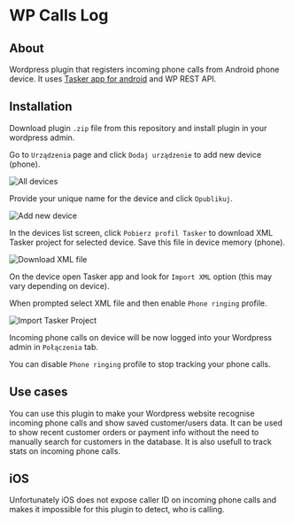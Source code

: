 # WP Calls Log

## About

Wordpress plugin that registers incoming phone calls from Android phone device. It uses [Tasker app for android](https://play.google.com/store/apps/details?id=net.dinglisch.android.taskerm&hl=pl&gl=US) and WP REST API.

## Installation

Download plugin `.zip` file from this repository and install plugin in your wordpress admin.  

Go to `Urządzenia` page and click `Dodaj urządzenie` to add new device (phone).

![All devices](http://wp.pkdev.pl/wp-content/uploads/2021/05/all_devices_sm.jpg)

Provide your unique name for the device and click `Opublikuj`.

![Add new device](http://wp.pkdev.pl/wp-content/uploads/2021/05/add_device_sm.jpg)

In the devices list screen, click `Pobierz profil Tasker` to download XML Tasker project for selected device. Save this file in device memory (phone).

![Download XML file](http://wp.pkdev.pl/wp-content/uploads/2021/05/all_devices_2_sm.jpg)

On the device open Tasker app and look for `Import XML` option (this may vary depending on device). 

When prompted select XML file and then enable `Phone ringing` profile.

![Import Tasker Project](http://wp.pkdev.pl/wp-content/uploads/2021/05/tasker_sm.jpg)

Incoming phone calls on device will be now logged into your Wordpress admin in `Połączenia` tab.

You can disable `Phone ringing` profile to stop tracking your phone calls.

## Use cases

You can use this plugin to make your Wordpress website recognise incoming phone calls and show saved customer/users data. It can be used to show recent customer orders or payment info without the need to manually search for customers in the database. It is also usefull to track stats on incoming phone calls.

## iOS

Unfortunately iOS does not expose caller ID on incoming phone calls and makes it impossible for this plugin to detect, who is calling.
